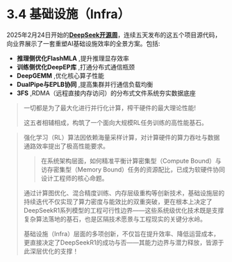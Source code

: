 # 3.4 基础设施（Infra）

2025年2月24日开始的[**DeepSeek开源周**](https://github.com/deepseek-ai)，连续五天发布的这五个项目源代码，向业界展示了一套重塑AI基础设施效率的全景方案。包括:
- **推理侧优化FlashMLA** ,提升推理显存效率
- **训练侧优化DeepEP库** ,打通分布式通信瓶颈
- **DeepGEMM** ,优化核心算子性能
- **DualPipe与EPLB协同** ,提高集群并行通信负载均衡
- **3FS** ,RDMA（远程直接内存访问）的分布式文件系统夯实数据底座

> 一切都是为了最大化进行并行化计算，榨干硬件的最大理论性能!
> 
> 这五者相辅相成，构筑了一个面向大规模RL任务训练的高性能基石。


> 强化学习（RL）算法因依赖海量采样计算，对计算硬件的算力吞吐与数据通路效率提出了极高性能要求。
> > 在系统架构层面，如何精准平衡计算密集型（Compute Bound）与访存密集型（Memory Bound）任务的资源配比，已成为软硬件协同设计工程师的核心命题。
> 
> 通过计算图优化、混合精度训练、内存层级重构等创新技术，基础设施层的持续迭代不仅实现了算力密度与能效比的双重突破，更在根本上决定了DeepSeekR1系列模型的工程可行性边界——这些系统级优化技术既是支撑复杂算法落地的基石，也是区隔技术愿景与工程现实的关键分水岭。
> 
> 基础设施（Infra）层面的多项创新，不仅旨在提升效率、降低运营成本，更直接决定了DeepSeekR1的成功与否——其能力边界与潜力释放，皆源于此深层优化的支撑！